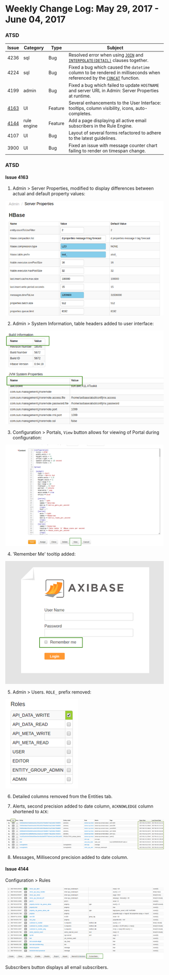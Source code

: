 Weekly Change Log: May 29, 2017 - June 04, 2017
==================================================
### ATSD

| Issue| Category    | Type    | Subject              |
|------|-------------|---------|----------------------|
| 4236 | sql | Bug | Resolved error when using [`JOIN`](https://github.com/axibase/atsd/tree/master/api/sql#joins)  and [`INTERPOLATE(DETAIL)`](https://github.com/axibase/atsd/tree/master/api/sql#interpolation) clauses together. |
| 4224 | sql | Bug | Fixed a bug which caused the `datetime` column to be rendered in milliseconds when referenced by the [`CONCAT`](https://github.com/axibase/atsd/tree/master/api/sql#string-functions) function.|
| 4199 | admin | Bug | Fixed a bug which failed to update `HOSTNAME` and server URL in Admin: Server Properties at runtime. |
| [4163](#Issue-4163) | UI | Feature | Several enhancements to the User Interface: tooltips, column visibility, icons, auto-completes. |
| [4144](#Issue-4144) | rule engine | Feature | Add a page displaying all active email subscribers in the Rule Engine.|
| 4107 | UI | Bug | Layout of several forms refactored to adhere to the latest guidelines. |
| 3900 | UI | Bug | Fixed an issue with message counter chart failing to render on timespan change. |

### ATSD

#### Issue 4163

1. Admin > Server Properties, modified to display differences between actual and default 
property values: 

![4163](Images/4163.1.png)

2. Admin > System Information, table headers added to user interface:

![4163.2](Images/4163.2.png)

3. Configuration > Portals, `View` button allows for viewing of 
Portal during configuration:

![4163.3](Images/4163.3.1.png)

4. 'Remember Me' tooltip added:

![4163.4](Images/4163.4.png)

5. Admin > Users. `ROLE_` prefix removed:

![4163.5](Images/4163.5.png)

6. Detailed columns removed from the Entities tab.

7. Alerts, second precision added to date column, `ACKNOWLEDGE` column shortened to
`ACK`:

![4163.6](Images/4163.6.png)

8. Messages, Millisecond precision added to date column.

#### Issue 4144

Configuration > Rules

![4144](Images/4144.png)

Subscribers button displays all email subscribers. 

